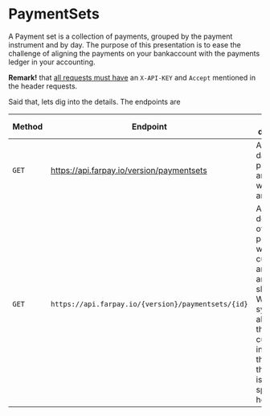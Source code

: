 # PaymentSets

A Payment set is a collection of payments, grouped by the payment instrument and by day.
The purpose of this presentation is to ease the challenge of aligning the payments on your bankaccount with the payments ledger in your accounting.

**Remark!** that [all requests must have](All-Requests.md) an `X-API-KEY` and `Accept` mentioned in the header requests.

Said that, lets dig into the details. The endpoints are

| Method | Endpoint                                           | Brief description                                                                                                                                                                                      |
|--------|----------------------------------------------------|--------------------------------------------------------------------------------------------------------------------------------------------------------------------------------------------------------|
| `GET`  | https://api.farpay.io/version/paymentsets          | A filtered by date paymentsets are retreived with amount and date                                                                                                                                      |
| `GET`  | `https://api.farpay.io/{version}/paymentsets/{id}` | A detailed description of the paymentSet where the customer and the paid amount are shown. When the system was able to pair the customer'  invoice with the amount, the invoice is also specified here |





